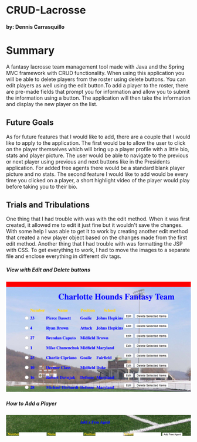 <h1>CRUD-Lacrosse</h1>

<h4> by: Dennis Carrasquillo</h4>

<h1>Summary</h1>
<p>A fantasy lacrosse team management tool made with Java and the Spring MVC framework with CRUD functionality. When using this application you will be able to delete players from the roster using delete buttons. You can edit players as well using the edit button.To add a player to the roster, there are pre-made fields that prompt you for information and allow you to submit the information using a button. The application will then take the information and display the new player on the list.</p>

<h2> Future Goals</h2>
<p>As for future features that I would like to add, there are a couple that I would like to apply to the application. The first would be to allow the user to click on the player themselves which will bring up a player profile with a little bio, stats and player picture. The user would be able to navigate to the previous or next player using previous and next buttons like in the Presidents application. For added free agents there would be a standard blank player picture and no stats. The second feature I would like to add would be every time you clicked on a player, a short highlight video of the player would play before taking you to their bio.</p>

<h2>Trials and Tribulations</h2>
<p>One thing that I had trouble with was with the edit method. When it was first created, it allowed me to edit it just fine but it wouldn't save the changes. With some help I was able to get it to work by creating another edit method that created a new player object based on the changes made from the first edit method. Another thing that I had trouble with was formatting the JSP with CSS. To get everything to work, I had to move the images to a separate file and enclose everything in different div tags.</p>

##### View with Edit and Delete buttons
![alt text](crudlax.png "CRUD Lacrosse")

##### How to Add a Player
![alt text](addinglax.png "Add Free Agent")

